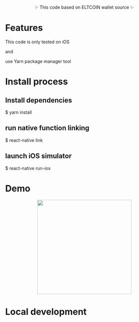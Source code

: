<div align="center">
  <p>
    
  </p>
  <p>
    ✨ This code based on ELTCOIN wallet source ✨
  </p>
  <p>
    <a href="https://eltwallet.eltcoin.tech">
  </a>
  </p>
</div>

# Features
This code is only tested on iOS

and

use Yarn package manager tool


# Install process

## Install dependencies
$ yarn install

## run native function linking
$ react-native link

## launch iOS simulator
$ react-native run-ios


# Demo

<div align="center">
  <img src="" height="300" />
</div>

# Local development



